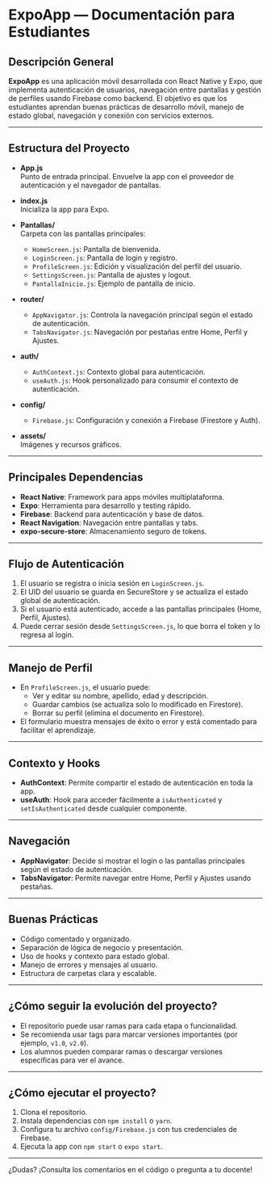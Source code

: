 # ExpoApp — Documentación para Estudiantes

## Descripción General

**ExpoApp** es una aplicación móvil desarrollada con React Native y Expo, que implementa autenticación de usuarios, navegación entre pantallas y gestión de perfiles usando Firebase como backend. El objetivo es que los estudiantes aprendan buenas prácticas de desarrollo móvil, manejo de estado global, navegación y conexión con servicios externos.

---

## Estructura del Proyecto

- **App.js**  
  Punto de entrada principal. Envuelve la app con el proveedor de autenticación y el navegador de pantallas.

- **index.js**  
  Inicializa la app para Expo.

- **Pantallas/**  
  Carpeta con las pantallas principales:
  - `HomeScreen.js`: Pantalla de bienvenida.
  - `LoginScreen.js`: Pantalla de login y registro.
  - `ProfileScreen.js`: Edición y visualización del perfil del usuario.
  - `SettingsScreen.js`: Pantalla de ajustes y logout.
  - `PantallaInicio.js`: Ejemplo de pantalla de inicio.
  
- **router/**  
  - `AppNavigator.js`: Controla la navegación principal según el estado de autenticación.
  - `TabsNavigator.js`: Navegación por pestañas entre Home, Perfil y Ajustes.

- **auth/**  
  - `AuthContext.js`: Contexto global para autenticación.
  - `useAuth.js`: Hook personalizado para consumir el contexto de autenticación.

- **config/**  
  - `Firebase.js`: Configuración y conexión a Firebase (Firestore y Auth).

- **assets/**  
  Imágenes y recursos gráficos.

---

## Principales Dependencias

- **React Native**: Framework para apps móviles multiplataforma.
- **Expo**: Herramienta para desarrollo y testing rápido.
- **Firebase**: Backend para autenticación y base de datos.
- **React Navigation**: Navegación entre pantallas y tabs.
- **expo-secure-store**: Almacenamiento seguro de tokens.

---

## Flujo de Autenticación

1. El usuario se registra o inicia sesión en `LoginScreen.js`.
2. El UID del usuario se guarda en SecureStore y se actualiza el estado global de autenticación.
3. Si el usuario está autenticado, accede a las pantallas principales (Home, Perfil, Ajustes).
4. Puede cerrar sesión desde `SettingsScreen.js`, lo que borra el token y lo regresa al login.

---

## Manejo de Perfil

- En `ProfileScreen.js`, el usuario puede:
  - Ver y editar su nombre, apellido, edad y descripción.
  - Guardar cambios (se actualiza solo lo modificado en Firestore).
  - Borrar su perfil (elimina el documento en Firestore).
- El formulario muestra mensajes de éxito o error y está comentado para facilitar el aprendizaje.

---

## Contexto y Hooks

- **AuthContext**: Permite compartir el estado de autenticación en toda la app.
- **useAuth**: Hook para acceder fácilmente a `isAuthenticated` y `setIsAuthenticated` desde cualquier componente.

---

## Navegación

- **AppNavigator**: Decide si mostrar el login o las pantallas principales según el estado de autenticación.
- **TabsNavigator**: Permite navegar entre Home, Perfil y Ajustes usando pestañas.

---

## Buenas Prácticas

- Código comentado y organizado.
- Separación de lógica de negocio y presentación.
- Uso de hooks y contexto para estado global.
- Manejo de errores y mensajes al usuario.
- Estructura de carpetas clara y escalable.

---

## ¿Cómo seguir la evolución del proyecto?

- El repositorio puede usar ramas para cada etapa o funcionalidad.
- Se recomienda usar tags para marcar versiones importantes (por ejemplo, `v1.0`, `v2.0`).
- Los alumnos pueden comparar ramas o descargar versiones específicas para ver el avance.

---

## ¿Cómo ejecutar el proyecto?

1. Clona el repositorio.
2. Instala dependencias con `npm install` o `yarn`.
3. Configura tu archivo `config/Firebase.js` con tus credenciales de Firebase.
4. Ejecuta la app con `npm start` o `expo start`.

---

¿Dudas? ¡Consulta los comentarios en el código o pregunta a tu docente!
